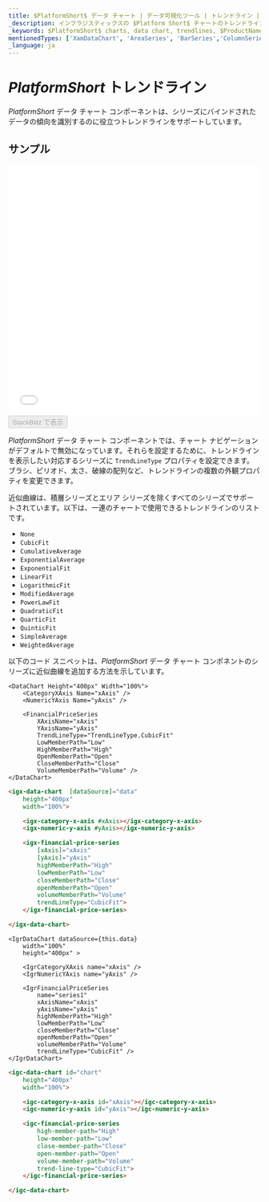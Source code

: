 ```yaml
---
title: $PlatformShort$ データ チャート | データ可視化ツール | トレンドライン | インフラジスティックス
_description: インフラジスティックスの $Platform Short$ チャートのトレンドラインを使用して、シリーズにバインドされたデータのトレンドを識別します。$ProductName$ グラフのトレンドライン機能をお試しください!
_keywords: $PlatformShort$ charts, data chart, trendlines, $ProductName$, Infragistics, $PlatformShort$ チャート, データ チャート, トレンドライン, インフラジスティックス
mentionedTypes: ['XamDataChart', 'AreaSeries', 'BarSeries','ColumnSeries', 'PointSeries','SplineSeries','StepAreaSeries','WaterfallSeries']
_language: ja
---
```

# $PlatformShort$ トレンドライン

$PlatformShort$ データ チャート コンポーネントは、シリーズにバインドされたデータの傾向を識別するのに役立つトレンドラインをサポートしています。

## サンプル

<div class="sample-container loading" style="height: 500px">
    <iframe id="data-chart-series-trendlines-iframe" src='{environment:dvDemosBaseUrl}/charts/data-chart-series-trendlines' width="100%" height="100%" seamless frameBorder="0" onload="onXPlatSampleIframeContentLoaded(this);"></iframe>
</div>
<div>
    <button data-localize="stackblitz" disabled class="stackblitz-btn" data-iframe-id="data-chart-series-trendlines-iframe" data-demos-base-url="{environment:dvDemosBaseUrl}">StackBlitz で表示
    </button>
<sample-button src="charts/data-chart/series-trendlines"></sample-button>

</div>

<div class="divider--half"></div>

$PlatformShort$ データ チャート コンポーネントでは、チャート ナビゲーションがデフォルトで無効になっています。それらを設定するために、トレンドラインを表示したい対応するシリーズに `TrendLineType` プロパティを設定できます。ブラシ、ピリオド、太さ、破線の配列など、トレンドラインの複数の外観プロパティを変更できます。

近似曲線は、積層シリーズとエリア シリーズを除くすべてのシリーズでサポートされています。以下は、一連のチャートで使用できるトレンドラインのリストです。

- `None`
- `CubicFit`
- `CumulativeAverage`
- `ExponentialAverage`
- `ExponentialFit`
- `LinearFit`
- `LogarithmicFit`
- `ModifiedAverage`
- `PowerLawFit`
- `QuadraticFit`
- `QuarticFit`
- `QuinticFit`
- `SimpleAverage`
- `WeightedAverage`

以下のコード スニペットは、$PlatformShort$ データ チャート コンポネントのシリーズに近似曲線を追加する方法を示しています。

```razor
<DataChart Height="400px" Width="100%">
    <CategoryXAxis Name="xAxis" />
    <NumericYAxis Name="yAxis" />

    <FinancialPriceSeries
        XAxisName="xAxis"
        YAxisName="yAxis"
        TrendLineType="TrendLineType.CubicFit"
        LowMemberPath="Low"
        HighMemberPath="High"
        OpenMemberPath="Open"
        CloseMemberPath="Close"
        VolumeMemberPath="Volume" />
</DataChart>
```

```html
<igx-data-chart  [dataSource]="data"
    height="400px"
    width="100%">

    <igx-category-x-axis #xAxis></igx-category-x-axis>
    <igx-numeric-y-axis #yAxis></igx-numeric-y-axis>

    <igx-financial-price-series
        [xAxis]="xAxis"
        [yAxis]="yAxis"
        highMemberPath="High"
        lowMemberPath="Low"
        closeMemberPath="Close"
        openMemberPath="Open"
        volumeMemberPath="Volume"
        trendLineType="CubicFit">
    </igx-financial-price-series>

</igx-data-chart>
```

```tsx
<IgrDataChart dataSource={this.data}
    width="100%"
    height="400px" >

    <IgrCategoryXAxis name="xAxis" />
    <IgrNumericYAxis name="yAxis" />

    <IgrFinancialPriceSeries
        name="series1"
        xAxisName="xAxis"
        yAxisName="yAxis"
        highMemberPath="High"
        lowMemberPath="Low"
        closeMemberPath="Close"
        openMemberPath="Open"
        volumeMemberPath="Volume"
        trendLineType="CubicFit" />
</IgrDataChart>
```

```html
<igc-data-chart id="chart"
    height="400px"
    width="100%">

    <igc-category-x-axis id="xAxis"></igc-category-x-axis>
    <igc-numeric-y-axis id="yAxis"></igc-numeric-y-axis>

    <igc-financial-price-series
        high-member-path="High"
        low-member-path="Low"
        close-member-path="Close"
        open-member-path="Open"
        volume-member-path="Volume"
        trend-line-type="CubicFit">
    </igc-financial-price-series>

</igc-data-chart>
```
